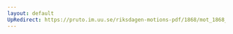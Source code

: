 ```yaml
---
layout: default
UpRedirect: https://pruto.im.uu.se/riksdagen-motions-pdf/1868/mot_1868__ak__62/mot_1868__ak__62-004.pdf
---
```

